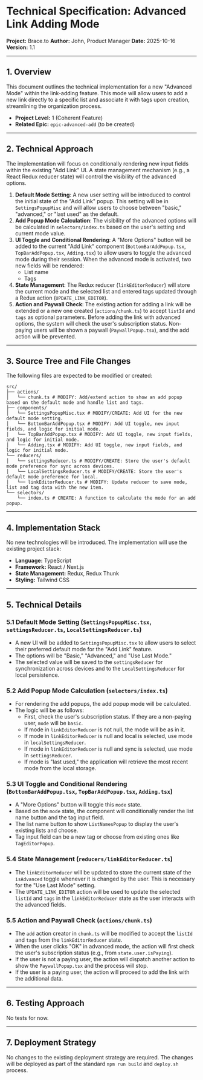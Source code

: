 # Technical Specification: Advanced Link Adding Mode

**Project:** Brace.to
**Author:** John, Product Manager
**Date:** 2025-10-16
**Version:** 1.1

---

## 1. Overview

This document outlines the technical implementation for a new "Advanced Mode" within the link-adding feature. This mode will allow users to add a new link directly to a specific list and associate it with tags upon creation, streamlining the organization process.

- **Project Level:** 1 (Coherent Feature)
- **Related Epic:** `epic-advanced-add` (to be created)

---

## 2. Technical Approach

The implementation will focus on conditionally rendering new input fields within the existing "Add Link" UI. A state management mechanism (e.g., a React Redux reducer state) will control the visibility of the advanced options.

1.  **Default Mode Setting**: A new user setting will be introduced to control the initial state of the "Add Link" popup. This setting will be in `SettingsPopupMisc` and will allow users to choose between "basic," "advanced," or "last used" as the default.
2.  **Add Popup Mode Calculation**: The visibility of the advanced options will be calculated in `selectors/index.ts` based on the user's setting and current mode value.
3.  **UI Toggle and Conditional Rendering**: A "More Options" button will be added to the current "Add Link" component (`BottomBarAddPopup.tsx`, `TopBarAddPopup.tsx`, `Adding.tsx`) to allow users to toggle the advanced mode during their session. When the advanced mode is activated, two new fields will be rendered:
    *   List name
    *   Tags
4.  **State Management**: The Redux reducer (`linkEditorReducer`) will store the current mode and the selected list and entered tags updated through a Redux action (`UPDATE_LINK_EDITOR`).
5.  **Action and Paywall Check**: The existing action for adding a link will be extended or a new one created (`actions/chunk.ts`) to accept `listId` and `tags` as optional parameters. Before adding the link with advanced options, the system will check the user's subscription status. Non-paying users will be shown a paywall (`PaywallPopup.tsx`), and the add action will be prevented.

---

## 3. Source Tree and File Changes

The following files are expected to be modified or created:

```
src/
├── actions/
│   └── chunk.ts # MODIFY: Add/extend action to show an add popup based on the default mode and handle list and tags.
├── components/
│   └── SettingsPopupMisc.tsx # MODIFY/CREATE: Add UI for the new default mode setting.
│   └── BottomBarAddPopup.tsx # MODIFY: Add UI toggle, new input fields, and logic for initial mode.
│   └── TopBarAddPopup.tsx # MODIFY: Add UI toggle, new input fields, and logic for initial mode.
│   └── Adding.tsx # MODIFY: Add UI toggle, new input fields, and logic for initial mode.
└── reducers/
│   └── settingsReducer.ts # MODIFY/CREATE: Store the user's default mode preference for sync across devices.
│   └── LocalSettingsReducer.ts # MODIFY/CREATE: Store the user's default mode preference for local.
│   └── linkEditorReducer.ts # MODIFY: Update reducer to save mode, list and tag data with the new item.
└── selectors/
    └── index.ts # CREATE: A function to calculate the mode for an add popup.
```

---

## 4. Implementation Stack

No new technologies will be introduced. The implementation will use the existing project stack:

- **Language:** TypeScript
- **Framework:** React / Next.js
- **State Management:** Redux, Redux Thunk
- **Styling:** Tailwind CSS

---

## 5. Technical Details

### 5.1 Default Mode Setting (`SettingsPopupMisc.tsx`, `settingsReducer.ts`, `LocalSettingsReducer.ts`)

- A new UI will be added to `SettingsPopupMisc.tsx` to allow users to select their preferred default mode for the "Add Link" feature.
- The options will be "Basic," "Advanced," and "Use Last Mode."
- The selected value will be saved to the `settingsReducer` for synchronization across devices and to the `LocalSettingsReducer` for local persistence.

### 5.2 Add Popup Mode Calculation (`selectors/index.ts`)

- For rendering the add popups, the add popup mode will be calculated.
- The logic will be as follows:
    - First, check the user's subscription status. If they are a non-paying user, `mode` will be `basic`.
    - If mode in `linkEditorReducer` is not null, the mode will be as in it.
    - If mode in `linkEditorReducer` is null and local is selected, use mode in `localSettingsReducer`.
    - If mode in `linkEditorReducer` is null and sync is selected, use mode in `settingsReducer`.
    - If mode is "last used," the application will retrieve the most recent mode from the local storage.

### 5.3 UI Toggle and Conditional Rendering (`BottomBarAddPopup.tsx`, `TopBarAddPopup.tsx`, `Adding.tsx`)

- A "More Options" button will toggle this `mode` state.
- Based on the `mode` state, the component will conditionally render the list name button and the tag input field.
- The list name button to show `ListNamesPopup` to display the user's existing lists and choose.
- Tag input field can be a new tag or choose from existing ones like `TagEditorPopup`.

### 5.4 State Management (`reducers/linkEditorReducer.ts`)

- The `linkEditorReducer` will be updated to store the current state of the `isAdvanced` toggle whenever it is changed by the user. This is necessary for the "Use Last Mode" setting.
- The `UPDATE_LINK_EDITOR` action will be used to update the selected `listId` and `tags` in the `linkEditorReducer` state as the user interacts with the advanced fields.

### 5.5 Action and Paywall Check (`actions/chunk.ts`)

- The `add` action creator in `chunk.ts` will be modified to accept the `listId` and `tags` from the `linkEditorReducer` state.
- When the user clicks "OK" in advanced mode, the action will first check the user's subscription status (e.g., from `state.user.isPaying`).
- If the user is not a paying user, the action will dispatch another action to show the `PaywallPopup.tsx` and the process will stop.
- If the user is a paying user, the action will proceed to add the link with the additional data.

---

## 6. Testing Approach

No tests for now.

---

## 7. Deployment Strategy

No changes to the existing deployment strategy are required. The changes will be deployed as part of the standard `npm run build` and `deploy.sh` process.

